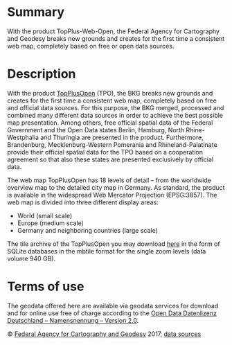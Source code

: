# Summary
With the product TopPlus-Web-Open, the Federal Agency for Cartography and Geodesy breaks new grounds and creates for the first time a consistent web map, completely based on free or open data sources.

# Description
With the product [TopPlusOpen](http://www.geodatenzentrum.de/geodaten/gdz_rahmen.gdz_div?gdz_spr=eng&gdz_akt_zeile=5&gdz_anz_zeile=1&gdz_unt_zeile=41&gdz_user_id=0) (TPO), the BKG breaks new grounds and creates for the first time a consistent web map, completely based on free and official data sources. For this purpose, the BKG merged, processed and combined many different data sources in order to achieve the best possible map presentation. Among others, free official spatial data of the Federal Government and the Open Data states Berlin, Hamburg, North Rhine-Westphalia and Thuringia are presented in the product. Furthermore, Brandenburg, Mecklenburg-Western Pomerania and Rhineland-Palatinate provide their official spatial data for the TPO based on a cooperation agreement so that also these states are presented exclusively by official data. 

The web map TopPlusOpen has 18 levels of detail – from the worldwide overview map to the detailed city map in Germany. As standard, the product is available in the widespread Web Mercator Projection (EPSG:3857). The web map is divided into three different display areas:
* World (small scale)
* Europe (medium scale)
* Germany and neighboring countries (large scale)

The tile archive of the TopPlusOpen you may download [here](http://www.geodatenzentrum.de/auftrag1/archiv/raster/topplus_open/2017/) in the form of SQLite databases in the mbtile format for the single zoom levels (data volume 940 GB). 

# Terms of use
The geodata offered here are available via geodata services for download and for online use free of charge according to the [Open Data Datenlizenz Deutschland – Namensnennung – Version 2.0](https://www.govdata.de/dl-de/by-2-0).

© [Federal Agency for Cartography and Geodesy](http://www.bkg.bund.de/) 2017, [data sources](http://sg.geodatenzentrum.de/web_public/Datenquellen_TopPlus_Open.pdf)

